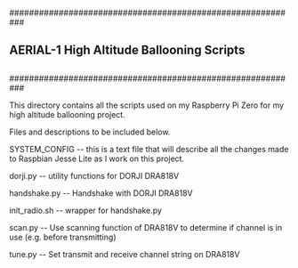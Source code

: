 ###########################################################
##
## AERIAL-1 High Altitude Ballooning Scripts
##
###########################################################

This directory contains all the scripts used on my Raspberry Pi Zero
for my high altitude ballooning project.

Files and descriptions to be included below.

SYSTEM_CONFIG -- this is a text file that will describe all the changes made to Raspbian Jesse Lite as I work on this project.

dorji.py 	-- utility functions for DORJI DRA818V

handshake.py 	-- Handshake with DORJI DRA818V

init_radio.sh 	-- wrapper for handshake.py

scan.py 	-- Use scanning function of DRA818V to determine if channel is in use (e.g. before transmitting)

tune.py 	-- Set transmit and receive channel string on DRA818V
